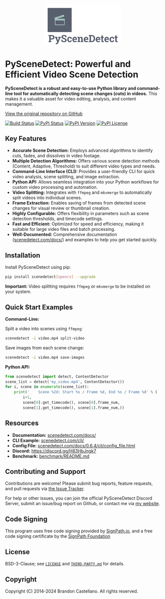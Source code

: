 <!--
  SPDX-License-Identifier: BSD-3-Clause
-->
<div align="center">
  <a href="https://github.com/Breakthrough/PySceneDetect">
    <img src="https://raw.githubusercontent.com/Breakthrough/PySceneDetect/main/website/pages/img/pyscenedetect_logo_small.png" alt="PySceneDetect Logo" width="250">
  </a>
</div>

# PySceneDetect: Powerful and Efficient Video Scene Detection

**PySceneDetect is a robust and easy-to-use Python library and command-line tool for automatically detecting scene changes (cuts) in videos.**  This makes it a valuable asset for video editing, analysis, and content management. 

[View the original repository on GitHub](https://github.com/Breakthrough/PySceneDetect)

[![Build Status](https://img.shields.io/github/actions/workflow/status/Breakthrough/PySceneDetect/build.yml)](https://github.com/Breakthrough/PySceneDetect/actions)
[![PyPI Status](https://img.shields.io/pypi/status/scenedetect.svg)](https://pypi.python.org/pypi/scenedetect/)
[![PyPI Version](https://img.shields.io/pypi/v/scenedetect?color=blue)](https://pypi.python.org/pypi/scenedetect/)
[![PyPI License](https://img.shields.io/pypi/l/scenedetect.svg)](https://scenedetect.com/copyright/)

## Key Features

*   **Accurate Scene Detection:** Employs advanced algorithms to identify cuts, fades, and dissolves in video footage.
*   **Multiple Detection Algorithms:** Offers various scene detection methods (Content, Adaptive, Threshold) to suit different video types and needs.
*   **Command-Line Interface (CLI):** Provides a user-friendly CLI for quick video analysis, scene splitting, and image extraction.
*   **Python API:** Allows seamless integration into your Python workflows for custom video processing and automation.
*   **Video Splitting:** Integrates with `ffmpeg` and `mkvmerge` to automatically split videos into individual scenes.
*   **Frame Extraction:** Enables saving of frames from detected scene changes for visual review or thumbnail creation.
*   **Highly Configurable:** Offers flexibility in parameters such as scene detection thresholds, and timecode settings.
*   **Fast and Efficient:** Optimized for speed and efficiency, making it suitable for large video files and batch processing.
*   **Well-Documented:** Comprehensive documentation ([scenedetect.com/docs/](https://www.scenedetect.com/docs/)) and examples to help you get started quickly.

## Installation

Install PySceneDetect using pip:

```bash
pip install scenedetect[opencv] --upgrade
```

**Important:** Video splitting requires `ffmpeg` or `mkvmerge` to be installed on your system.

## Quick Start Examples

**Command-Line:**

Split a video into scenes using `ffmpeg`:

```bash
scenedetect -i video.mp4 split-video
```

Save images from each scene change:

```bash
scenedetect -i video.mp4 save-images
```

**Python API:**

```python
from scenedetect import detect, ContentDetector
scene_list = detect('my_video.mp4', ContentDetector())
for i, scene in enumerate(scene_list):
    print('    Scene %2d: Start %s / Frame %d, End %s / Frame %d' % (
        i+1,
        scene[0].get_timecode(), scene[0].frame_num,
        scene[1].get_timecode(), scene[1].frame_num,))
```

## Resources

*   **Documentation:** [scenedetect.com/docs/](https://www.scenedetect.com/docs/)
*   **CLI Example:** [scenedetect.com/cli/](https://www.scenedetect.com/cli/)
*   **Config File:** [scenedetect.com/docs/0.6.4/cli/config_file.html](https://www.scenedetect.com/docs/0.6.4/cli/config_file.html)
*   **Discord:** https://discord.gg/H83HbJngk7
*   **Benchmark:** [benchmark/README.md](benchmark/README.md)

## Contributing and Support

Contributions are welcome! Please submit bug reports, feature requests, and pull requests via [the Issue Tracker](https://github.com/Breakthrough/PySceneDetect/issues).

For help or other issues, you can join the official PySceneDetect Discord Server, submit an issue/bug report on Github, or contact me via [my website](http://www.bcastell.com/about/).

## Code Signing

This program uses free code signing provided by [SignPath.io](https://signpath.io?utm_source=foundation&utm_medium=github&utm_campaign=PySceneDetect), and a free code signing certificate by the [SignPath Foundation](https://signpath.org?utm_source=foundation&utm_medium=github&utm_campaign=PySceneDetect)

## License

BSD-3-Clause; see [`LICENSE`](LICENSE) and [`THIRD-PARTY.md`](THIRD-PARTY.md) for details.

## Copyright

Copyright (C) 2014-2024 Brandon Castellano.
All rights reserved.